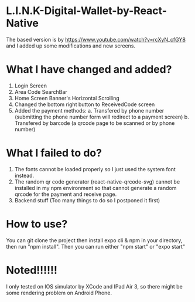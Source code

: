# L.I.N.K-Digital-Wallet-by-React-Native
The based version is by https://www.youtube.com/watch?v=rcXyN_cfGY8 and I added up some modifications and new screens.

# What I have changed and added?
1. Login Screen
2. Area Code SearchBar
3. Home Screen Banner's Horizontal Scrolling
4. Changed the bottom right button to ReceivedCode screen
5. Added the payment methods: 
  a. Transfered by phone number (submitting the phone number form will redirect to a payment screen)
  b. Transfered by barcode (a qrcode page to be scanned or by phone number)
  
# What I failed to do?
1. The fonts cannot be loaded properly so I just used the system font instead.
2. The random qr code generator (react-native-qrcode-svg) cannot be installed in my npm environment so that cannot generate a random qrcode for the payment and receive page.
3. Backend stuff (Too many things to do so I postponed it first)

# How to use?
You can git clone the project then install expo cli & npm in your directory, then run "npm install".
Then you can run either "npm start" or "expo start"

# Noted!!!!!!
I only tested on IOS simulator by XCode and IPad Air 3, so there might be some rendering problem on Android Phone.
